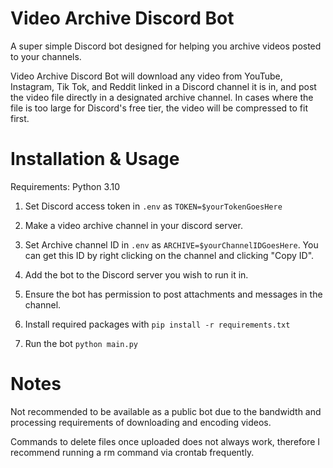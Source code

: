 # Video Archive Discord Bot
 A super simple Discord bot designed for helping you archive videos posted to your channels.
 
 Video Archive Discord Bot will download any video from YouTube, Instagram, Tik Tok, and Reddit linked in a Discord channel it is in, and post the video file directly in a designated archive channel. 
 In cases where the file is too large for Discord's free tier, the video will be compressed to fit first.
 
 # Installation & Usage
 Requirements: Python 3.10
 
 1. Set Discord access token in ```.env``` as ```TOKEN=$yourTokenGoesHere```
 
 2. Make a video archive channel in your discord server.
 
 3. Set Archive channel ID in ```.env``` as ```ARCHIVE=$yourChannelIDGoesHere```. You can get this ID by right clicking on the channel and clicking "Copy ID".
 
 4. Add the bot to the Discord server you wish to run it in.
  
 5. Ensure the bot has permission to post attachments and messages in the channel.
 
 6. Install required packages with ```pip install -r requirements.txt ```
 
 7. Run the bot ```python main.py```
 
 # Notes
 Not recommended to be available as a public bot due to the bandwidth and processing requirements of downloading and encoding videos.
 
 Commands to delete files once uploaded does not always work, therefore I recommend running a rm command via crontab frequently.
